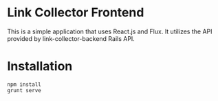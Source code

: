# Link Collector Frontend

This is a simple application that uses React.js and Flux. It utilizes the API provided by link-collector-backend Rails API.

# Installation

    npm install
    grunt serve
